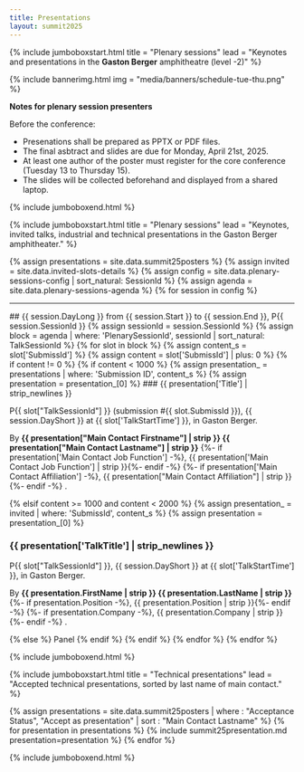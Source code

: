 ```yaml
---
title: Presentations
layout: summit2025
---
```


{% include jumboboxstart.html 
    title = "Plenary sessions"
    lead = "Keynotes and presentations in the <b>Gaston Berger</b> amphitheatre (level -2)"
%}

{% include bannerimg.html
    img = "media/banners/schedule-tue-thu.png"
%}


**Notes for plenary session presenters**

Before the conference:
 - Presenations shall be prepared as PPTX or PDF files.
 - The final asbtract and slides are due for Monday, April 21st, 2025.
 - At least one author of the poster must register for the core
   conference (Tuesday 13 to Thursday 15).
 - The slides will be collected beforehand and displayed from a shared
   laptop.

{% include jumboboxend.html %}

{% include jumboboxstart.html 
    title = "Plenary sessions"
    lead =  "Keynotes, invited talks, industrial and technical presentations in the Gaston Berger amphitheater."
%}

{% assign presentations = site.data.summit25posters %}
{% assign invited = site.data.invited-slots-details %}
{% assign config  = site.data.plenary-sessions-config | sort_natural: SessionId %}
{% assign agenda  = site.data.plenary-sessions-agenda %}
{% for session in config %}
<hr>
## {{ session.DayLong }} from {{ session.Start }} to {{ session.End }}, P{{ session.SessionId }}
{% assign sessionId = session.SessionId %}
{% assign block = agenda | where: 'PlenarySessionId', sessionId | sort_natural: TalkSessionId %}
{% for slot in block %}
{% assign content_s = slot['SubmissId'] %}
{% assign content   = slot['SubmissId'] | plus: 0 %}
{% if content != 0 %}
{% if content < 1000 %}
{% assign presentation_ = presentations | where: 'Submission ID', content_s %}
{% assign presentation  = presentation_[0] %}
### {{ presentation['Title'] | strip_newlines }}

P{{ slot["TalkSessionId"] }} (submission \#{{ slot.SubmissId }}), {{ session.DayShort  }} at {{ slot['TalkStartTime'] }}, in Gaston Berger.

By **{{ presentation["Main Contact Firstname"] | strip }} {{ presentation["Main Contact Lastname"] | strip }}**
{%- if presentation['Main Contact Job Function'] -%}, {{ presentation['Main Contact Job Function'] | strip }}{%- endif -%}
{%- if presentation['Main Contact Affiliation']  -%}, {{ presentation["Main Contact Affiliation"]  | strip }}{%- endif -%}
.

{% elsif content >= 1000 and content < 2000 %}
{% assign presentation_ = invited | where: 'SubmissId', content_s %}
{% assign presentation  = presentation_[0] %}
### {{ presentation['TalkTitle'] | strip_newlines }}

P{{ slot["TalkSessionId"] }}, {{ session.DayShort  }} at {{ slot['TalkStartTime'] }}, in Gaston Berger.

By **{{ presentation.FirstName | strip }} {{ presentation.LastName | strip }}**
{%- if presentation.Position -%}, {{ presentation.Position | strip }}{%- endif -%}
{%- if presentation.Company  -%}, {{ presentation.Company  | strip }}{%- endif -%}
.

{% else %}
Panel
{% endif %}
{% endif %}
{% endfor %}
{% endfor %}

{% include jumboboxend.html %}

{% include jumboboxstart.html 
    title = "Technical presentations"
    lead =  "Accepted technical presentations, sorted by last name of main contact."
%}

{% assign presentations = site.data.summit25posters | where : "Acceptance Status", "Accept as presentation" | sort : "Main Contact Lastname" %}
{% for presentation in presentations %}
{% include summit25presentation.md presentation=presentation %}
{% endfor %}

{% include jumboboxend.html %}
